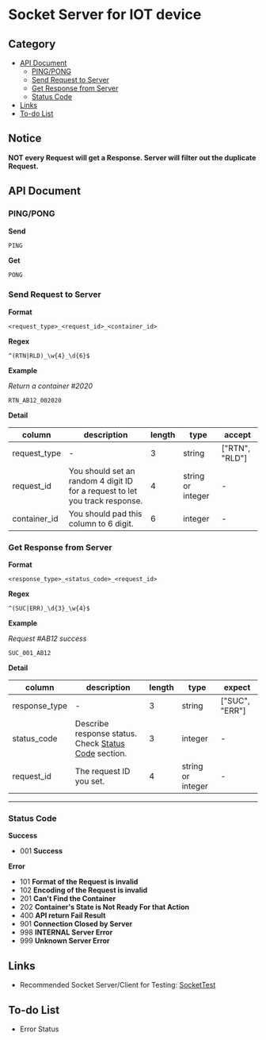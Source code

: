 # Socket Server for IOT device

## Category

- [API Document](#api-document)
  - [PING/PONG](#ping_pong)
  - [Send Request to Server](#send-request-to-server)
  - [Get Response from Server](#get-response-from-server)
  - [Status Code](#status-code)
- [Links](#links)
- [To-do List](#to-do-list)

## Notice

**NOT every Request will get a Response. Server will filter out the duplicate Request.**

## API Document

### PING/PONG

**Send**

```
PING
```

**Get**

```
PONG
```

### Send Request to Server

**Format**

```
<request_type>_<request_id>_<container_id>
```

**Regex**

```
^(RTN|RLD)_\w{4}_\d{6}$
```

**Example**

_Return a container #2020_

```
RTN_AB12_002020
```

**Detail**

| column       | description                                                                  | length | type              | accept         |
| ------------ | ---------------------------------------------------------------------------- | ------ | ----------------- | -------------- |
| request_type | -                                                                            | 3      | string            | ["RTN", "RLD"] |
| request_id   | You should set an random 4 digit ID for a request to let you track response. | 4      | string or integer | -              |
| container_id | You should pad this column to 6 digit.                                       | 6      | integer           | -              |

### Get Response from Server

**Format**

```
<response_type>_<status_code>_<request_id>
```

**Regex**

```
^(SUC|ERR)_\d{3}_\w{4}$
```

**Example**

_Request #AB12 success_

```
SUC_001_AB12
```

**Detail**

| column        | description                                                          | length | type              | expect         |
| ------------- | -------------------------------------------------------------------- | ------ | ----------------- | -------------- |
| response_type | -                                                                    | 3      | string            | ["SUC", "ERR"] |
| status_code   | Describe response status. Check [Status Code](#status-code) section. | 3      | integer           | -              |
| request_id    | The request ID you set.                                              | 4      | string or integer | -              |

---

### Status Code

**Success**

- 001 **Success**

**Error**

- 101 **Format of the Request is invalid**
- 102 **Encoding of the Request is invalid**
- 201 **Can't Find the Container**
- 202 **Container's State is Not Ready For that Action**
- 400 **API return Fail Result**
- 901 **Connection Closed by Server**
- 998 **INTERNAL Server Error**
- 999 **Unknown Server Error**

## Links

- Recommended Socket Server/Client for Testing: [SocketTest](http://sockettest.sourceforge.net/)

## To-do List

- Error Status
